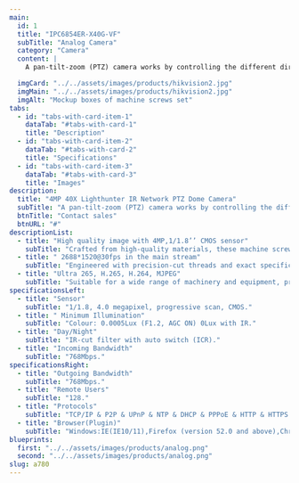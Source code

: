 ```yaml
---
main:
  id: 1
  title: "IPC6854ER-X40G-VF"
  subTitle: "Analog Camera"
  category: "Camera"
  content: |
    A pan-tilt-zoom (PTZ) camera works by controlling the different direction of camera lens to cover a wide monitoring area and zooming in to track the target in the scene. Uniview provides a rich selection of pan tilt zoom camera (PTZ camera) to meet different customer requirements.

  imgCard: "../../assets/images/products/hikvision2.jpg"
  imgMain: "../../assets/images/products/hikvision2.jpg"
  imgAlt: "Mockup boxes of machine screws set"
tabs:
  - id: "tabs-with-card-item-1"
    dataTab: "#tabs-with-card-1"
    title: "Description"
  - id: "tabs-with-card-item-2"
    dataTab: "#tabs-with-card-2"
    title: "Specifications"
  - id: "tabs-with-card-item-3"
    dataTab: "#tabs-with-card-3"
    title: "Images"
description:
  title: "4MP 40X Lighthunter IR Network PTZ Dome Camera"
  subTitle: "A pan-tilt-zoom (PTZ) camera works by controlling the different direction of camera lens to cover a wide monitoring area and zooming in to track the target in the scene. Uniview provides a rich selection of pan–tilt–zoom camera (PTZ camera) to meet different customer requirements."
  btnTitle: "Contact sales"
  btnURL: "#"
descriptionList:
  - title: "High quality image with 4MP,1/1.8’’ CMOS sensor"
    subTitle: "Crafted from high-quality materials, these machine screws are built to withstand the rigors of industrial environments."
  - title: " 2688*1520@30fps in the main stream"
    subTitle: "Engineered with precision-cut threads and exact specifications, ensuring a tight and secure fit for every application."
  - title: "Ultra 265, H.265, H.264, MJPEG"
    subTitle: "Suitable for a wide range of machinery and equipment, providing versatile fastening solutions for various industrial needs."
specificationsLeft:
  - title: "Sensor"
    subTitle: "1/1.8, 4.0 megapixel, progressive scan, CMOS."
  - title: " Minimum Illumination"
    subTitle: "Colour: 0.0005Lux (F1.2, AGC ON) 0Lux with IR."
  - title: "Day/Night"
    subTitle: "IR-cut filter with auto switch (ICR)."
  - title: "Incoming Bandwidth"
    subTitle: "768Mbps."
specificationsRight:
  - title: "Outgoing Bandwidth"
    subTitle: "768Mbps."
  - title: "Remote Users"
    subTitle: "128."
  - title: "Protocols"
    subTitle: "TCP/IP & P2P & UPnP & NTP & DHCP & PPPoE & HTTP & HTTPS & DNS & DDNS & SNMP & SMTP & NFS & RTSP & 802.1x & IPV6."
  - title: "Browser(Plugin)"
    subTitle: "Windows:IE(IE10/11),Firefox (version 52.0 and above),Chrome(version 45 and above),Edge(version 79 and above)."
blueprints:
  first: "../../assets/images/products/analog.png"
  second: "../../assets/images/products/analog.png"
slug: a780    
---
```

